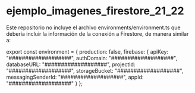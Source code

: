 # ejemplo_imagenes_firestore_21_22

Este repositorio no incluye el archivo environments/environment.ts que debería incluir la información de la conexión a Firestore, de manera similar a:

export const environment = {
  production: false,
  firebase: {
    apiKey: "###################",
    authDomain: "###################",
    databaseURL: "###################",
    projectId: "###################",
    storageBucket: "###################",
    messagingSenderId: "###################",
    appId: "###################"
  }
};
